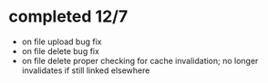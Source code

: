 # completed 12/7
- on file upload bug fix
- on file delete bug fix
- on file delete proper checking for cache invalidation; no longer invalidates if still linked elsewhere
